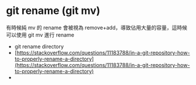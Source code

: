 # git rename (git mv)

有時候純 mv 的 rename 會被視為 remove+add，導致佔用大量的容量，這時候可以使用 git mv 進行 rename



* git rename directory
* [https://stackoverflow.com/questions/11183788/in-a-git-repository-how-to-properly-rename-a-directory](https://stackoverflow.com/questions/11183788/in-a-git-repository-how-to-properly-rename-a-directory)
*

